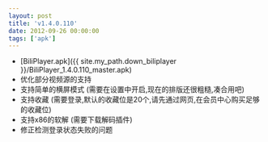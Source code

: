 ```yaml
---
layout: post
title: 'v1.4.0.110'
date: 2012-09-26 00:00:00
tags: ['apk']
---
```

- [BiliPlayer.apk]({{ site.my_path.down_biliplayer }}/BiliPlayer_1.4.0.110_master.apk) <br />
- 优化部分视频源的支持 <br />
- 支持简单的横屏模式 (需要在设置中开启,现在的排版还很粗糙,凑合用吧) <br />
- 支持收藏 (需要登录,默认的收藏位是20个,请先通过网页,在会员中心购买足够的收藏位) <br />
- 支持x86的软解 (需要下载解码插件) <br />
- 修正检测登录状态失败的问题 <br />
